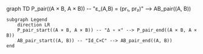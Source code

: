 graph TD
    P_pair((A × B, A × B)) -- "ε_(A,B) = (pr₁, pr₂)" --> AB_pair((A, B))

    subgraph Legend
        direction LR
        P_pair_start((A × B, A × B)) -- "Δ ∘ ×" --> P_pair_end((A × B, A × B))
        AB_pair_start((A, B)) -- "Id_C×C" --> AB_pair_end((A, B))
    end
